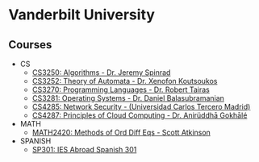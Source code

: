 # Vanderbilt University

## Courses
- CS
    - [CS3250: Algorithms - Dr. Jeremy Spinrad](./cs3250)
    - [CS3252: Theory of Automata - Dr. Xenofon Koutsoukos](./cs3252)
    - [CS3270: Programming Languages - Dr. Robert Tairas](./cs3270)
    - [CS3281: Operating Systems - Dr. Daniel Balasubramanian](./cs3281)
    - [CS4285: Network Security - (Universidad Carlos Tercero Madrid)](./cs4285)    
    - [CS4287: Principles of Cloud Computing - Dr. Anirüddhā Gokhālé](./cs4287)
- MATH
    - [MATH2420: Methods of Ord Diff Eqs - Scott Atkinson](./math2420)
- SPANISH
    - [SP301: IES Abroad Spanish 301](./sp301)
